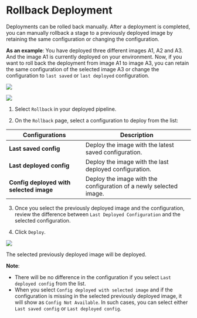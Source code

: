 # Rollback Deployment


Deployments can be rolled back manually. After a deployment is completed, you can manually rollback a stage to a previously deployed image by retaining the same configuration or changing the configuration.

**As an example**: You have deployed three different images A1, A2 and A3. And the image A1 is currently deployed on your environment. Now, if you want to roll back the deployment from image A1 to image A3, you can retain the same configuration of the selected image A3 or change the configuration to `last saved` or `last deployed` configuration.


![](https://devtron-public-asset.s3.us-east-2.amazonaws.com/images/deploying-application/rollback-deployment/rollback-icon.jpg)

![](https://devtron-public-asset.s3.us-east-2.amazonaws.com/images/deploying-application/rollback-deployment/select-config-to-deploy.png)

1. Select `Rollback` in your deployed pipeline.

2. On the `Rollback` page, select a configuration to deploy from the list:

| Configurations | Description |
| --- | --- |
| **Last saved config** | Deploy the image with the latest saved configuration. |
| **Last deployed config** | Deploy the image with the last deployed configuration. |
| **Config deployed with selected image** | Deploy the image with the configuration of a newly selected image. |

3. Once you select the previously deployed image and the configuration, review the difference between `Last Deployed Configuration` and the selected configuration.

4. Click `Deploy`.

![](https://devtron-public-asset.s3.us-east-2.amazonaws.com/images/deploying-application/rollback-deployment/config-diff.jpg)

The selected previously deployed image will be deployed.

**Note**: 
- There will be no difference in the configuration if you select `Last deployed config` from the list.
- When you select `Config deployed with selected image` and  if the configuration is missing in the selected previously deployed image, it will show as `Config Not Available`. In such cases, you can select either `Last saved config` or `Last deployed config`.



